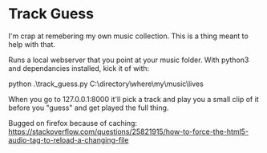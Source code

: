 # Track Guess
I'm crap at remebering my own music collection.
This is a thing meant to help with that.

Runs a local webserver that you point at your music folder. With python3 and dependancies installed, kick it of with:

python .\track_guess.py C:\directory\where\my\music\lives

When you go to 127.0.0.1:8000 it'll pick a track and play you a small clip of it before you "guess" and get played the full thing.

Bugged on firefox because of caching:
https://stackoverflow.com/questions/25821915/how-to-force-the-html5-audio-tag-to-reload-a-changing-file

